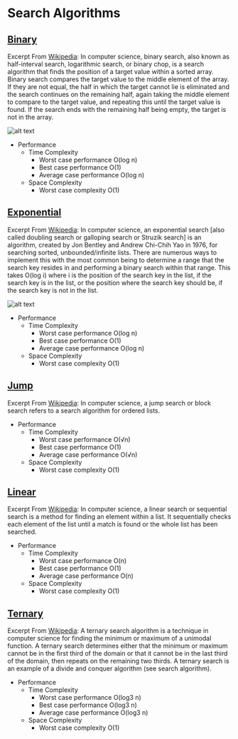 # Search Algorithms

## [Binary](crate::search::binary)

Excerpt From [Wikipedia][binary-wiki]: In computer science, binary search, also known as half-interval search, logarithmic search, or binary chop, is a search algorithm that finds the position of a target value within a sorted array. Binary search compares the target value to the middle element of the array. If they are not equal, the half in which the target cannot lie is eliminated and the search continues on the remaining half, again taking the middle element to compare to the target value, and repeating this until the target value is found. If the search ends with the remaining half being empty, the target is not in the array.

![alt text][binary-image]

- Performance
  - Time Complexity
    - Worst case performance O(log n)
    - Best case performance O(1)
    - Average case performance O(log n)
  - Space Complexity
    - Worst case complexity O(1)

## [Exponential](crate::search::exponential)

Excerpt From [Wikipedia][exponential-wiki]: In computer science, an exponential search [also called doubling search or galloping search or Struzik search] is an algorithm, created by Jon Bentley and Andrew Chi-Chih Yao in 1976, for searching sorted, unbounded/infinite lists. There are numerous ways to implement this with the most common being to determine a range that the search key resides in and performing a binary search within that range. This takes O(log i) where i is the position of the search key in the list, if the search key is in the list, or the position where the search key should be, if the search key is not in the list.

![alt text][exponential-image]

- Performance
  - Time Complexity
    - Worst case performance O(log n)
    - Best case performance O(1)
    - Average case performance O(log n)
  - Space Complexity
    - Worst case complexity O(1)

## [Jump](crate::search::jump)

Excerpt From [Wikipedia][jump-wiki]: In computer science, a jump search or block search refers to a search algorithm for ordered lists.

- Performance
  - Time Complexity
    - Worst case performance O(√n)
    - Best case performance O(1)
    - Average case performance O(√n)
  - Space Complexity
    - Worst case complexity O(1)

## [Linear](crate::search::linear)

Excerpt From [Wikipedia][linear-wiki]: In computer science, a linear search or sequential search is a method for finding an element within a list. It sequentially checks each element of the list until a match is found or the whole list has been searched.

- Performance
  - Time Complexity
    - Worst case performance O(n)
    - Best case performance O(1)
    - Average case performance O(n)
  - Space Complexity
    - Worst case complexity O(1)

## [Ternary](crate::search::ternary)

Excerpt From [Wikipedia][ternary-wiki]: A ternary search algorithm is a technique in computer science for finding the minimum or maximum of a unimodal function. A ternary search determines either that the minimum or maximum cannot be in the first third of the domain or that it cannot be in the last third of the domain, then repeats on the remaining two thirds. A ternary search is an example of a divide and conquer algorithm (see search algorithm).

- Performance
  - Time Complexity
    - Worst case performance O(log3 n)
    - Best case performance O(log3 n)
    - Average case performance O(log3 n)
  - Space Complexity
    - Worst case complexity O(1)

[binary-wiki]: https://en.wikipedia.org/wiki/Binary_search_algorithm
[binary-image]: https://upload.wikimedia.org/wikipedia/commons/thumb/8/83/Binary_Search_Depiction.svg/2880px-Binary_Search_Depiction.svg.png

[jump-wiki]: https://en.wikipedia.org/wiki/Jump_search

[linear-wiki]: https://en.wikipedia.org/wiki/Linear_search

[exponential-wiki]: https://en.wikipedia.org/wiki/Exponential_search
[exponential-image]: https://upload.wikimedia.org/wikipedia/commons/4/45/Exponential_search.svg

[ternary-wiki]: https://en.wikipedia.org/wiki/Ternary_search
